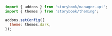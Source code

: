 ```js filename=".storybook/manager.js" renderer="common" language="js"
import { addons } from 'storybook/manager-api';
import { themes } from 'storybook/theming';

addons.setConfig({
  theme: themes.dark,
});
```
